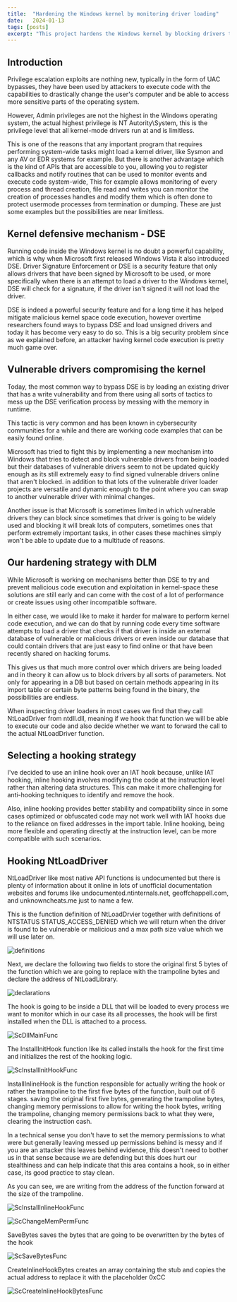 ```yaml
---
title:  "Hardening the Windows kernel by monitoring driver loading"
date:   2024-01-13
tags: [posts]
excerpt: "This project hardens the Windows kernel by blocking drivers that appear in vulnerable or malicious driver databases"
---
```

Introduction
---
Privilege escalation exploits are nothing new, typically in the form of UAC bypasses, they have been used by attackers
to execute code with the capabilities to drastically change the user's computer and be able to access more sensitive
parts of the operating system.

However, Admin privileges are not the highest in the Windows operating system, the actual highest privilege is
NT Autority\System, this is the privilege level that all kernel-mode drivers run at and is limitless.

This is one of the reasons that any important program that requires performing system-wide tasks might load a kernel driver,
like Sysmon and any AV or EDR systems for example. But there is another advantage which is the kind of APIs
that are accessible to you, allowing you to register callbacks and notify routines that can be used to monitor events and execute code system-wide,
This for example allows monitoring of every process and thread creation, file read and writes you can monitor the creation
of processes handles and modify them which is often done to protect usermode processes from termination
or dumping. These are just some examples but the possibilities are near limitless.

Kernel defensive mechanism - DSE
---
Running code inside the Windows kernel is no doubt a powerful capability, which is why when Microsoft
first released Windows Vista it also introduced DSE.
Driver Signature Enforcement or DSE is a security feature that only allows drivers that have been
signed by Microsoft to be used, or more specifically when there is an attempt to load a driver
to the Windows kernel, DSE will check for a signature, if the driver isn't signed it will not load
the driver.

DSE is indeed a powerful security feature and for a long
time it has helped mitigate malicious kernel space code execution, however overtime researchers found
ways to bypass DSE and load unsigned drivers and today it has become very easy to do so. This
is a big security problem since as we explained before, an attacker having kernel code execution is pretty much
game over.

Vulnerable drivers compromising the kernel
---
Today, the most common way to bypass DSE is by loading an existing driver that has a write vulnerability
and from there using all sorts of tactics to mess up the DSE verification process by messing with the
memory in runtime.

This tactic is very common and has been known in cybersecurity communities for a while and there are working
code examples that can be easily found online.

Microsoft has tried to fight this by implementing a new mechanism into Windows that tries to detect
and block vulnerable drivers from being loaded but their databases of vulnerable drivers seem to not be updated quickly enough as its
still extremely easy to find signed vulnerable drivers online that aren't blocked. in addition to that lots of the vulnerable driver loader projects
are versatile and dynamic enough to the point where you can swap to another vulnerable driver with minimal
changes.

Another issue is that Microsoft is sometimes limited in which vulnerable drivers they can block since
sometimes that driver is going to be widely used and blocking it will break lots of computers, sometimes ones that perform extremely important tasks, in other
cases these machines simply won't be able to update due to a multitude of reasons.

Our hardening strategy with DLM
---
While Microsoft is working on mechanisms better than DSE to try and prevent malicious code execution and exploitation in kernel-space
these solutions are still early and can come with the cost of a lot of performance or create issues using other incompatible software.

In either case, we would like to make it harder for malware to perform kernel code execution, and we can do that by running code every time
software attempts to load a driver that checks if that driver is inside an external database of vulnerable or malicious drivers or even inside
our database that could contain drivers that are just easy to find online or that have been recently shared on hacking forums.

This gives us that much more control over which drivers are being loaded and in theory it can allow us to block drivers by all sorts
of parameters. Not only for appearing in a DB but based on certain methods appearing in its import table or certain byte patterns being
found in the binary, the possibilities are endless.

When inspecting driver loaders in most cases we find that they call NtLoadDriver from ntdll.dll, meaning if we hook
that function we will be able to execute our code and also decide whether we want to forward the call to the actual NtLoadDriver function.

Selecting a hooking strategy
---
I've decided to use an inline hook over an IAT hook because, unlike IAT hooking, inline hooking
involves modifying the code at the instruction level rather than altering data structures. This can make it more challenging for anti-hooking techniques to identify and remove the hook.

Also, inline hooking provides better stability and compatibility since in some cases optimized or obfuscated code may not work well with IAT hooks due to the reliance on fixed addresses in the import table. Inline hooking, being more flexible and operating directly at the instruction level, can be more compatible with such scenarios.

Hooking NtLoadDriver
---
NtLoadDriver like most native API functions is undocumented but there is plenty of information about it online in lots of unofficial documentation websites and forums like undocumented.ntinternals.net, geoffchappell.com, and unknowncheats.me
just to name a few.

This is the function definition of NtLoadDrvier together with definitions of NTSTATUS STATUS_ACCESS_DENIED which we will return when the driver is found to be vulnerable or malicious and a max path size value which we will use later on.

![definitions](https://github.com/Nort721/Nort721.github.io/assets/24839815/dd4e0fb3-7722-4bfa-a4f7-4674afef16ff)

Next, we declare the following two fields to store the original first 5 bytes of the function which we are going to replace with the trampoline bytes and declare the address of NtLoadLibrary.

![declarations](https://github.com/Nort721/Nort721.github.io/assets/24839815/e19a6a0a-cf24-453b-a4b0-5f8a19de211c)

The hook is going to be inside a DLL that will be loaded to every process we want to monitor which in our case its all processes, the hook will be first installed when the DLL is attached to
a process.

![ScDllMainFunc](https://github.com/Nort721/Nort721.github.io/assets/24839815/3405377f-6ae5-4830-804b-dce4eafbc4e4)


The InstallInitHook function like its called installs the hook for the first time and initializes the rest of the hooking logic.

![ScInstallInitHookFunc](https://github.com/Nort721/Nort721.github.io/assets/24839815/d0fdf40a-f798-4215-bdfe-bc274caa4668)


InstallInlineHook is the function responsible for actually writing the hook or rather the trampoline to the first five bytes of the function, built out of 6 stages.
saving the original first five bytes, generating the trampoline bytes, changing memory permissions to allow for writing the hook bytes, writing the trampoline, changing memory permissions back to what they were,
clearing the instruction cash.

In a technical sense you don't have to set the memory permissions to what were but generally leaving messed up permissions behind is messy and if you are an attacker this leaves behind evidence, this doesn't
need to bother us in that sense because we are defending but this does hurt our stealthiness and can help indicate that this area contains a hook, so in either case, its good practice to stay clean.

As you can see, we are writing from the address of the function forward at the size of the trampoline.

![ScInstallInlineHookFunc](https://github.com/Nort721/Nort721.github.io/assets/24839815/c1cc0890-9cee-4aef-b1b8-35a6a9e78ed2)

![ScChangeMemPermFunc](https://github.com/Nort721/Nort721.github.io/assets/24839815/45a88b3d-3057-40a0-96a8-8ab0e32db7aa)


SaveBytes saves the bytes that are going to be overwritten by the bytes of the hook

![ScSaveBytesFunc](https://github.com/Nort721/Nort721.github.io/assets/24839815/a3a00140-8b34-49f7-bff2-67e7db7c0f1d)


CreateInlineHookBytes creates an array containing the stub and copies the actual address to replace it with the placeholder 0xCC

![ScCreateInlineHookBytesFunc](https://github.com/Nort721/Nort721.github.io/assets/24839815/dda769cc-4268-4594-93fb-86ff90588493)
